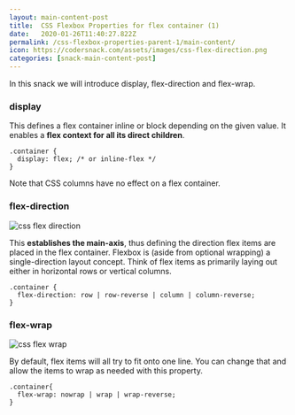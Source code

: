 ```yaml
---
layout: main-content-post
title:  CSS Flexbox Properties for flex container (1)
date:   2020-01-26T11:40:27.822Z
permalink: /css-flexbox-properties-parent-1/main-content/
icon: https://codersnack.com/assets/images/css-flex-direction.png
categories: [snack-main-content-post]
---
```


In this snack we will introduce display, flex-direction and flex-wrap.
 
### display
This defines a flex container inline or block depending on the given value. It enables a **flex context for all its direct children**.

```
.container {
  display: flex; /* or inline-flex */
}
```

Note that CSS columns have no effect on a flex container.


### flex-direction
![css flex direction](https://codersnack.com/assets/images/css-flex-direction.png)

This **establishes the main-axis**, thus defining the direction flex items are placed in the flex container. Flexbox is (aside from optional wrapping) a single-direction layout concept. Think of flex items as primarily laying out either in horizontal rows or vertical columns.

```
.container {
  flex-direction: row | row-reverse | column | column-reverse;
}
```

### flex-wrap
![css flex wrap](https://codersnack.com/assets/images/css-flex-wrap.png)

By default, flex items will all try to fit onto one line. You can change that and allow the items to wrap as needed with this property.

```
.container{
  flex-wrap: nowrap | wrap | wrap-reverse;
}
```

